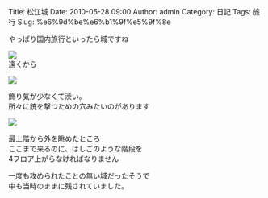 Title: 松江城
Date: 2010-05-28 09:00
Author: admin
Category: 日記
Tags: 旅行
Slug: %e6%9d%be%e6%b1%9f%e5%9f%8e

やっぱり国内旅行といったら城ですね

[![](http://farm5.static.flickr.com/4028/4636933283_d58a83556c_m.jpg)](http://www.flickr.com/photos/46200029@N06/4636933283/)  
遠くから

[![](http://farm4.static.flickr.com/3413/4637543554_61b4e6102b_m.jpg)](http://www.flickr.com/photos/46200029@N06/4637543554/)  
  
飾り気が少なくて渋い。  
所々に銃を撃つための穴みたいのがあります

[![](http://farm4.static.flickr.com/3362/4637545002_79b387f75b_m.jpg)](http://www.flickr.com/photos/46200029@N06/4637545002/)  
  
最上階から外を眺めたところ  
ここまで来るのに、はしごのような階段を  
4フロア上がらなければなりません

一度も攻められたことの無い城だったそうで  
中も当時のままに残されていました。
